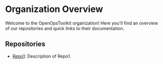 # Organization Overview

Welcome to the OpenOpsToolkit organization! Here you'll find an overview of our repositories and quick links to their documentation.

## Repositories

- [Repo1](repos/repo1/index.md): Description of Repo1.
